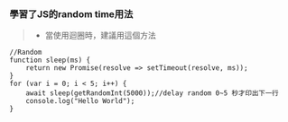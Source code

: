### 學習了JS的random time用法
>* 當使用迴圈時，建議用這個方法
```
//Random
function sleep(ms) {
    return new Promise(resolve => setTimeout(resolve, ms));
}
for (var i = 0; i < 5; i++) { 
    await sleep(getRandomInt(5000));//delay random 0~5 秒才印出下一行
    console.log("Hello World");
}
```
